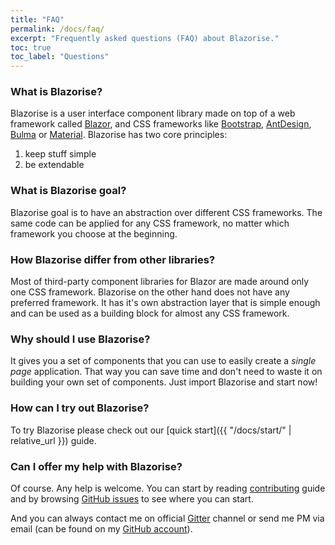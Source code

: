 ```yaml
---
title: "FAQ"
permalink: /docs/faq/
excerpt: "Frequently asked questions (FAQ) about Blazorise."
toc: true
toc_label: "Questions"
---
```


### What is Blazorise?

Blazorise is a user interface component library made on top of a web framework called [Blazor](https://dotnet.microsoft.com/apps/aspnet/web-apps/blazor), and CSS frameworks like [Bootstrap](https://getbootstrap.com/), [AntDesign](https://ant.design/), [Bulma](https://bulma.io/) or [Material](https://djibe.github.io/material/). Blazorise has two core principles:

1. keep stuff simple
2. be extendable

### What is Blazorise goal?

Blazorise goal is to have an abstraction over different CSS frameworks. The same code can be applied for any CSS framework, no matter which framework you choose at the beginning.

### How Blazorise differ from other libraries?

Most of third-party component libraries for Blazor are made around only one CSS framework. Blazorise on the other hand does not have any preferred framework. It has it's own abstraction layer that is simple enough and can be used as a building block for almost any CSS framework.

### Why should I use Blazorise?

It gives you a set of components that you can use to easily create a _single page_ application. That way you can save time and don't need to waste it on building your own set of components. Just import Blazorise and start now!

### How can I try out Blazorise?

To try Blazorise please check out our [quick start]({{ "/docs/start/" | relative_url }}) guide.

### Can I offer my help with Blazorise?

Of course. Any help is welcome. You can start by reading [contributing](https://github.com/Megabit/Blazorise/blob/master/CONTRIBUTING.md) guide and by browsing [GitHub issues](https://github.com/Megabit/Blazorise/issues) to see where you can start.

And you can always contact me on official [Gitter](https://gitter.im/Megabit/Blazorise) channel or send me PM via email (can be found on my [GitHub account](https://github.com/Megabit)).